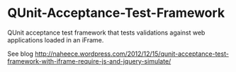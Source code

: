 QUnit-Acceptance-Test-Framework
===============================

QUnit acceptance test framework that tests validations against web applications loaded in an iFrame.

See blog <http://naheece.wordpress.com/2012/12/15/qunit-acceptance-test-framework-with-iframe-require-js-and-jquery-simulate/>

